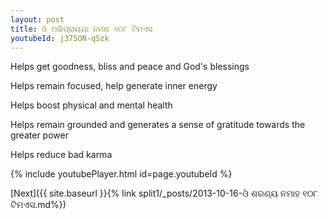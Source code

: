 ```yaml
---
layout: post
title: ଓଁ ଅଭିପ୍ରାୟୟା ନମାହ ୧୦୮ ଟିମଏସ
youtubeId: j37SON-qSzk
---
```

 
 
Helps get goodness, bliss and peace and God's blessings
 
Helps remain focused, help generate inner energy 
 
Helps boost physical and mental health 
 
Helps remain grounded and generates a sense of gratitude towards the greater power 
 
Helps reduce bad karma
 
 
 
 


{% include youtubePlayer.html id=page.youtubeId %}
 
[Next]({{ site.baseurl }}{% link  split1/_posts/2013-10-16-ଓଁ ଶରଣ୍ୟ ନମାହ ୧୦୮ ଟିମଏସ.md%})
 
